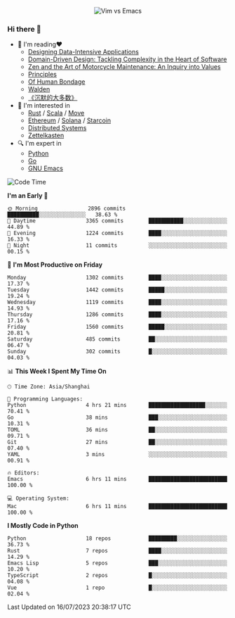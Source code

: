 <p align="center">
    <img src="https://gist.githubusercontent.com/coldnight/e696baffb094e71c96cb302118878eae/raw/40ea5053a6f66cc65f90f437e4173497da225958/banner.gif" alt="Vim vs Emacs" />
</p>

### Hi there 👋

- 📖 I'm reading❤️
    + [Designing Data-Intensive Applications](https://www.oreilly.com/library/view/designing-data-intensive-applications/9781491903063/)
    + [Domain-Driven Design: Tackling Complexity in the Heart of Software](https://www.dddcommunity.org/book/evans_2003/)
    + [Zen and the Art of Motorcycle Maintenance: An Inquiry into Values](https://en.wikipedia.org/wiki/Zen_and_the_Art_of_Motorcycle_Maintenance)
    + [Principles](https://www.principles.com/)
    + [Of Human Bondage](https://en.wikipedia.org/wiki/Of_Human_Bondage)
    + [Walden](https://en.wikipedia.org/wiki/Walden)
    + [《沉默的大多数》](https://en.wikipedia.org/wiki/Silent_majority)
- 🌱 I'm interested in
    + [Rust](https://www.rust-lang.org/) / [Scala](https://www.scala-lang.org/) / [Move](https://github.com/move-language/move/)
    + [Ethereum](https://ethereum.org/en/) / [Solana](https://solana.com/) / [Starcoin](https://github.com/starcoinorg/starcoin)
	+ [Distributed Systems](https://www.linuxzen.com/notes/topics/20200320174417_%E5%88%86%E5%B8%83%E5%BC%8F/)
	+ [Zettelkasten](https://www.linuxzen.com/notes/notes/20220120080920-slip_box/)
- 🔍 I'm expert in
    + [Python](https://www.python.org/)
    + [Go](https://go.dev/)
    + [GNU Emacs](https://www.gnu.org/software/emacs/)

<!--START_SECTION:waka-->
![Code Time](http://img.shields.io/badge/Code%20Time-2%2C235%20hrs%2051%20mins-blue)

**I'm an Early 🐤** 

```text
🌞 Morning                2896 commits        ██████████░░░░░░░░░░░░░░░   38.63 % 
🌆 Daytime                3365 commits        ███████████░░░░░░░░░░░░░░   44.89 % 
🌃 Evening                1224 commits        ████░░░░░░░░░░░░░░░░░░░░░   16.33 % 
🌙 Night                  11 commits          ░░░░░░░░░░░░░░░░░░░░░░░░░   00.15 % 
```
📅 **I'm Most Productive on Friday** 

```text
Monday                   1302 commits        ████░░░░░░░░░░░░░░░░░░░░░   17.37 % 
Tuesday                  1442 commits        █████░░░░░░░░░░░░░░░░░░░░   19.24 % 
Wednesday                1119 commits        ████░░░░░░░░░░░░░░░░░░░░░   14.93 % 
Thursday                 1286 commits        ████░░░░░░░░░░░░░░░░░░░░░   17.16 % 
Friday                   1560 commits        █████░░░░░░░░░░░░░░░░░░░░   20.81 % 
Saturday                 485 commits         ██░░░░░░░░░░░░░░░░░░░░░░░   06.47 % 
Sunday                   302 commits         █░░░░░░░░░░░░░░░░░░░░░░░░   04.03 % 
```


📊 **This Week I Spent My Time On** 

```text
🕑︎ Time Zone: Asia/Shanghai

💬 Programming Languages: 
Python                   4 hrs 21 mins       ██████████████████░░░░░░░   70.41 % 
Go                       38 mins             ███░░░░░░░░░░░░░░░░░░░░░░   10.31 % 
TOML                     36 mins             ██░░░░░░░░░░░░░░░░░░░░░░░   09.71 % 
Git                      27 mins             ██░░░░░░░░░░░░░░░░░░░░░░░   07.40 % 
YAML                     3 mins              ░░░░░░░░░░░░░░░░░░░░░░░░░   00.91 % 

🔥 Editors: 
Emacs                    6 hrs 11 mins       █████████████████████████   100.00 % 

💻 Operating System: 
Mac                      6 hrs 11 mins       █████████████████████████   100.00 % 
```

**I Mostly Code in Python** 

```text
Python                   18 repos            █████████░░░░░░░░░░░░░░░░   36.73 % 
Rust                     7 repos             ████░░░░░░░░░░░░░░░░░░░░░   14.29 % 
Emacs Lisp               5 repos             ███░░░░░░░░░░░░░░░░░░░░░░   10.20 % 
TypeScript               2 repos             █░░░░░░░░░░░░░░░░░░░░░░░░   04.08 % 
Vue                      1 repo              █░░░░░░░░░░░░░░░░░░░░░░░░   02.04 % 
```




 Last Updated on 16/07/2023 20:38:17 UTC
<!--END_SECTION:waka-->
